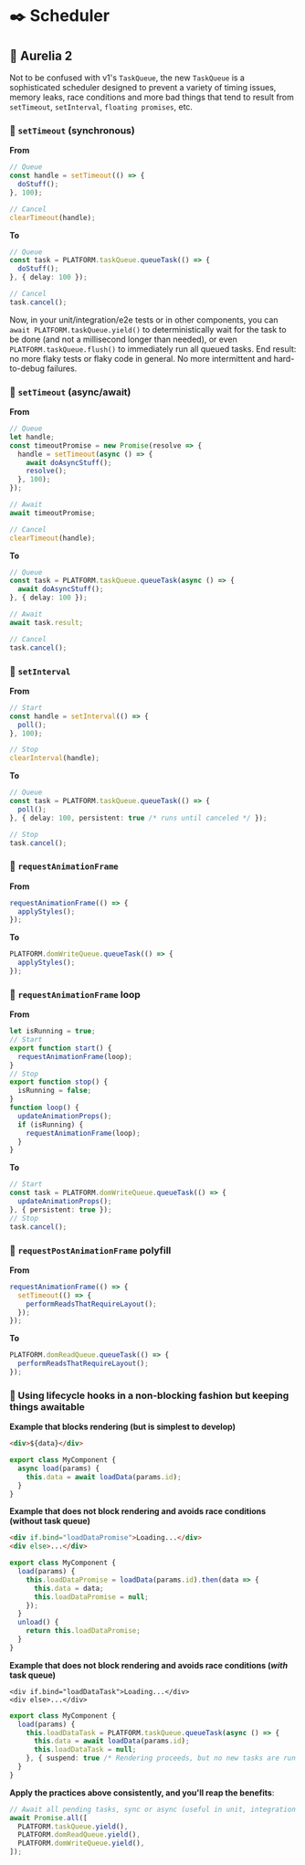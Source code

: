# :black_nib: Scheduler

## :gem: Aurelia 2

Not to be confused with v1's `TaskQueue`, the new `TaskQueue` is a sophisticated scheduler designed to prevent a variety of timing issues, memory leaks, race conditions and more bad things that tend to result from `setTimeout`, `setInterval`, `floating promises`, etc.

### :open_book: `setTimeout` \(synchronous\)

**From**

```typescript
// Queue
const handle = setTimeout(() => {
  doStuff();
}, 100);

// Cancel
clearTimeout(handle);
```

**To**

```typescript
// Queue
const task = PLATFORM.taskQueue.queueTask(() => {
  doStuff();
}, { delay: 100 });

// Cancel
task.cancel();
```

Now, in your unit/integration/e2e tests or in other components, you can `await PLATFORM.taskQueue.yield()` to deterministically wait for the task to be done \(and not a millisecond longer than needed\), or even `PLATFORM.taskQueue.flush()` to immediately run all queued tasks. End result: no more flaky tests or flaky code in general. No more intermittent and hard-to-debug failures.

### :open_book: `setTimeout` \(async/await\)

**From**

```typescript
// Queue
let handle;
const timeoutPromise = new Promise(resolve => {
  handle = setTimeout(async () => {
    await doAsyncStuff();
    resolve();
  }, 100);
});

// Await
await timeoutPromise;

// Cancel
clearTimeout(handle);
```

**To**

```typescript
// Queue
const task = PLATFORM.taskQueue.queueTask(async () => {
  await doAsyncStuff();
}, { delay: 100 });

// Await
await task.result;

// Cancel
task.cancel();
```

### :open_book: `setInterval`

**From**

```typescript
// Start
const handle = setInterval(() => {
  poll();
}, 100);

// Stop
clearInterval(handle);
```

**To**

```typescript
// Queue
const task = PLATFORM.taskQueue.queueTask(() => {
  poll();
}, { delay: 100, persistent: true /* runs until canceled */ });

// Stop
task.cancel();
```

### :open_book: `requestAnimationFrame`

**From**

```typescript
requestAnimationFrame(() => {
  applyStyles();
});
```

**To**

```typescript
PLATFORM.domWriteQueue.queueTask(() => {
  applyStyles();
});
```

### :open_book: `requestAnimationFrame` loop

**From**

```typescript
let isRunning = true;
// Start
export function start() {
  requestAnimationFrame(loop);
}
// Stop
export function stop() {
  isRunning = false;
}
function loop() {
  updateAnimationProps();
  if (isRunning) {
    requestAnimationFrame(loop);
  }
}
```

**To**

```typescript
// Start
const task = PLATFORM.domWriteQueue.queueTask(() => {
  updateAnimationProps();
}, { persistent: true });
// Stop
task.cancel();
```

### :open_book: `requestPostAnimationFrame` polyfill

**From**

```typescript
requestAnimationFrame(() => {
  setTimeout(() => {
    performReadsThatRequireLayout();
  });
});
```

**To**

```typescript
PLATFORM.domReadQueue.queueTask(() => {
  performReadsThatRequireLayout();
});
```

### :open_book: Using lifecycle hooks in a non-blocking fashion but keeping things awaitable

**Example that blocks rendering \(but is simplest to develop\)**

```html
<div>${data}</div>
```

```typescript
export class MyComponent {
  async load(params) {
    this.data = await loadData(params.id);
  }
}
```

**Example that does not block rendering and avoids race conditions \(without task queue\)**

```html
<div if.bind="loadDataPromise">Loading...</div>
<div else>...</div>
```

```typescript
export class MyComponent {
  load(params) {
    this.loadDataPromise = loadData(params.id).then(data => {
      this.data = data;
      this.loadDataPromise = null;
    });
  }
  unload() {
    return this.loadDataPromise;
  }
}
```

**Example that does not block rendering and avoids race conditions \(_with_ task queue\)**

```markup
<div if.bind="loadDataTask">Loading...</div>
<div else>...</div>
```

```typescript
export class MyComponent {
  load(params) {
    this.loadDataTask = PLATFORM.taskQueue.queueTask(async () => {
      this.data = await loadData(params.id);
      this.loadDataTask = null;
    }, { suspend: true /* Rendering proceeds, but no new tasks are run until this one finishes */ });
  }
}
```

**Apply the practices above consistently, and you'll reap the benefits**:

```typescript
// Await all pending tasks, sync or async (useful in unit, integration and e2e tests or generally figuring out when the app is "idle")
await Promise.all([
  PLATFORM.taskQueue.yield(),
  PLATFORM.domReadQueue.yield(),
  PLATFORM.domWriteQueue.yield(),
]);
```